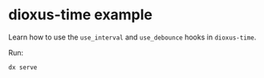 # dioxus-time example

Learn how to use the `use_interval` and `use_debounce` hooks in `dioxus-time`.

Run:

```dx serve```